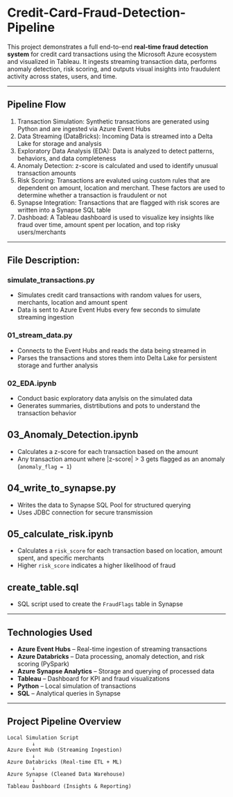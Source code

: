 # Credit-Card-Fraud-Detection-Pipeline

This project demonstrates a full end-to-end **real-time fraud detection system** for credit card transactions using the Microsoft Azure ecosystem and visualized in Tableau. It ingests streaming transaction data, performs anomaly detection, risk scoring, and outputs visual insights into fraudulent activity across states, users, and time.

---
## Pipeline Flow
1. Transaction Simulation: Synthetic transactions are generated using Python and are ingested via Azure Event Hubs
2. Data Streaming (DataBricks): Incoming Data is streamed into a Delta Lake for storage and analysis
3. Exploratory Data Analysis (EDA): Data is analyzed to detect patterns, behaviors, and data completeness
4. Anomaly Detection: z-score is calculated and used to identify unusual transaction amounts
5. Risk Scoring: Transactions are evaluted using custom rules that are dependent on amount, location and merchant. These factors are used to determine whether a transaction is fraudulent or not
6. Synapse Integration: Transactions that are flagged with risk scores are written into a Synapse SQL table
7. Dashboad: A Tableau dashboard is used to visualize key insights like fraud over time, amount spent per location, and top risky users/merchants
---
## File Description:
### simulate_transactions.py
- Simulates credit card transactions with random values for users, merchants, location and amount spent
- Data is sent to Azure Event Hubs every few seconds to simulate streaming ingestion

### 01_stream_data.py
- Connects to the Event Hubs and reads the data being streamed in
- Parses the transactions and stores them into Delta Lake for persistent storage and further analysis

### 02_EDA.ipynb
- Conduct basic exploratory data anylsis on the simulated data
- Generates summaries, distrtibutions and pots to understand the transaction behavior

## 03_Anomaly_Detection.ipynb
- Calculates a z-score for each transaction based on the amount
- Any transaction amount where |z-score| > 3 gets flagged as an anomaly (`anomaly_flag = 1`)

## 04_write_to_synapse.py
- Writes the data to Synapse SQL Pool for structured querying
- Uses JDBC connection for secure transmission

## 05_calculate_risk.ipynb
- Calculates a `risk_score` for each transaction based on location, amount spent, and specific merchants
- Higher `risk_score` indicates a higher likelihood of fraud

## create_table.sql
- SQL script used to create the `FraudFlags` table in Synapse
---
## Technologies Used

- **Azure Event Hubs** – Real-time ingestion of streaming transactions
- **Azure Databricks** – Data processing, anomaly detection, and risk scoring (PySpark)
- **Azure Synapse Analytics** – Storage and querying of processed data
- **Tableau** – Dashboard for KPI and fraud visualizations
- **Python** – Local simulation of transactions
- **SQL** – Analytical queries in Synapse

---

## Project Pipeline Overview

```plaintext
Local Simulation Script
        ↓
Azure Event Hub (Streaming Ingestion)
        ↓
Azure Databricks (Real-time ETL + ML)
        ↓
Azure Synapse (Cleaned Data Warehouse)
        ↓
Tableau Dashboard (Insights & Reporting)
```

